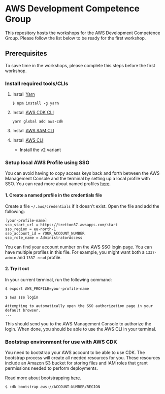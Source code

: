 # AWS Development Competence Group

This repository hosts the workshops for the AWS Development Competence Group. Please follow the list below to be ready for the first workshop.

## Prerequisites

To save time in the workshops, please complete this steps before the first workshop.

### Install required tools/CLIs

1. Install [Yarn](https://classic.yarnpkg.com/lang/en/docs/install/#windows-stable)

   ```
   $ npm install -g yarn
   ```

1. Install [AWS CDK CLI](https://docs.aws.amazon.com/cdk/v2/guide/cli.html)

   ```
   yarn global add aws-cdk
   ```

1. Install [AWS SAM CLI](https://docs.aws.amazon.com/serverless-application-model/latest/developerguide/serverless-sam-cli-install.html)

1. Install [AWS CLI](https://docs.aws.amazon.com/cli/latest/userguide/getting-started-install.html)

   - Install the v2 variant

### Setup local AWS Profile using SSO

You can avoid having to copy access keys back and forth between the AWS Management Console and the terminal by setting up a local profile with SSO. You can read more about named profiles [here](https://docs.aws.amazon.com/cli/latest/userguide/cli-configure-profiles.html).

#### 1. Create a named profile in the credentials file

Create a file `~/.aws/credentials` if it doesn't exist. Open the file and add the following:

```
[your-profile-name]
sso_start_url = https://tretton37.awsapps.com/start
sso_region = eu-north-1
sso_account_id = YOUR_ACCOUNT_NUMBER
sso_role_name = AdministratorAccess
```

You can find your account number on the AWS SSO login page. You can have multiple profiles in this file. For example, you might want both a `1337-admin` and `1337-read` profile.

#### 2. Try it out

In your current terminal, run the following command:

```
$ export AWS_PROFILE=your-profile-name

$ aws sso login

Attempting to automatically open the SSO authorization page in your default browser.
...
```

This should send you to the AWS Management Console to authorize the login. When done, you should be able to use the AWS CLI in your terminal.

### Bootstrap environment for use with AWS CDK

You need to bootstrap your AWS account to be able to use CDK. The bootstrap process will create all needed resources for you. These resources include an Amazon S3 bucket for storing files and IAM roles that grant permissions needed to perform deployments.

Read more about bootstrapping [here](https://docs.aws.amazon.com/cdk/v2/guide/bootstrapping.html).

```
$ cdk bootstrap aws://ACCOUNT-NUMBER/REGION
```
